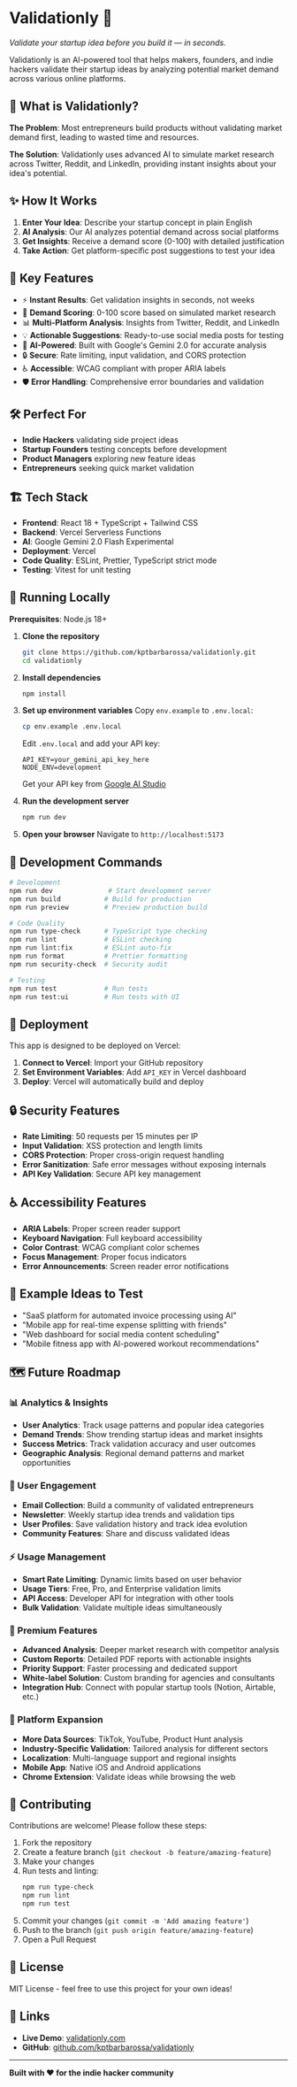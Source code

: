 # Validationly 🚀
*Validate your startup idea before you build it — in seconds.*

Validationly is an AI-powered tool that helps makers, founders, and indie hackers validate their startup ideas by analyzing potential market demand across various online platforms.

## 🎯 What is Validationly?

**The Problem**: Most entrepreneurs build products without validating market demand first, leading to wasted time and resources.

**The Solution**: Validationly uses advanced AI to simulate market research across Twitter, Reddit, and LinkedIn, providing instant insights about your idea's potential.

## ✨ How It Works

1. **Enter Your Idea**: Describe your startup concept in plain English
2. **AI Analysis**: Our AI analyzes potential demand across social platforms  
3. **Get Insights**: Receive a demand score (0-100) with detailed justification
4. **Take Action**: Get platform-specific post suggestions to test your idea

## 🚀 Key Features

- ⚡ **Instant Results**: Get validation insights in seconds, not weeks
- 🎯 **Demand Scoring**: 0-100 score based on simulated market research
- 📊 **Multi-Platform Analysis**: Insights from Twitter, Reddit, and LinkedIn
- 💡 **Actionable Suggestions**: Ready-to-use social media posts for testing
- 🤖 **AI-Powered**: Built with Google's Gemini 2.0 for accurate analysis
- 🔒 **Secure**: Rate limiting, input validation, and CORS protection
- ♿ **Accessible**: WCAG compliant with proper ARIA labels
- 🛡️ **Error Handling**: Comprehensive error boundaries and validation

## 🛠️ Perfect For

- **Indie Hackers** validating side project ideas
- **Startup Founders** testing concepts before development  
- **Product Managers** exploring new feature ideas
- **Entrepreneurs** seeking quick market validation

## 🏗️ Tech Stack

- **Frontend**: React 18 + TypeScript + Tailwind CSS
- **Backend**: Vercel Serverless Functions
- **AI**: Google Gemini 2.0 Flash Experimental
- **Deployment**: Vercel
- **Code Quality**: ESLint, Prettier, TypeScript strict mode
- **Testing**: Vitest for unit testing

## 🧪 Running Locally

**Prerequisites**: Node.js 18+

1. **Clone the repository**
   ```bash
   git clone https://github.com/kptbarbarossa/validationly.git
   cd validationly
   ```

2. **Install dependencies**
   ```bash
   npm install
   ```

3. **Set up environment variables**
   Copy `env.example` to `.env.local`:
   ```bash
   cp env.example .env.local
   ```
   
   Edit `.env.local` and add your API key:
   ```
   API_KEY=your_gemini_api_key_here
   NODE_ENV=development
   ```
   
   Get your API key from [Google AI Studio](https://aistudio.google.com/app/apikey)

4. **Run the development server**
   ```bash
   npm run dev
   ```

5. **Open your browser**
   Navigate to `http://localhost:5173`

## 🚀 Development Commands

```bash
# Development
npm run dev              # Start development server
npm run build           # Build for production
npm run preview         # Preview production build

# Code Quality
npm run type-check      # TypeScript type checking
npm run lint            # ESLint checking
npm run lint:fix        # ESLint auto-fix
npm run format          # Prettier formatting
npm run security-check  # Security audit

# Testing
npm run test            # Run tests
npm run test:ui         # Run tests with UI
```

## 🚀 Deployment

This app is designed to be deployed on Vercel:

1. **Connect to Vercel**: Import your GitHub repository
2. **Set Environment Variables**: Add `API_KEY` in Vercel dashboard
3. **Deploy**: Vercel will automatically build and deploy

## 🔒 Security Features

- **Rate Limiting**: 50 requests per 15 minutes per IP
- **Input Validation**: XSS protection and length limits
- **CORS Protection**: Proper cross-origin request handling
- **Error Sanitization**: Safe error messages without exposing internals
- **API Key Validation**: Secure API key management

## ♿ Accessibility Features

- **ARIA Labels**: Proper screen reader support
- **Keyboard Navigation**: Full keyboard accessibility
- **Color Contrast**: WCAG compliant color schemes
- **Focus Management**: Proper focus indicators
- **Error Announcements**: Screen reader error notifications

## 📝 Example Ideas to Test

- "SaaS platform for automated invoice processing using AI"
- "Mobile app for real-time expense splitting with friends"
- "Web dashboard for social media content scheduling"
- "Mobile fitness app with AI-powered workout recommendations"

## 🗺️ Future Roadmap

### 📊 Analytics & Insights
- **User Analytics**: Track usage patterns and popular idea categories
- **Demand Trends**: Show trending startup ideas and market insights
- **Success Metrics**: Track validation accuracy and user outcomes
- **Geographic Analysis**: Regional demand patterns and market opportunities

### 📧 User Engagement
- **Email Collection**: Build a community of validated entrepreneurs
- **Newsletter**: Weekly startup idea trends and validation tips
- **User Profiles**: Save validation history and track idea evolution
- **Community Features**: Share and discuss validated ideas

### ⚡ Usage Management
- **Smart Rate Limiting**: Dynamic limits based on user behavior
- **Usage Tiers**: Free, Pro, and Enterprise validation limits
- **API Access**: Developer API for integration with other tools
- **Bulk Validation**: Validate multiple ideas simultaneously

### 💎 Premium Features
- **Advanced Analysis**: Deeper market research with competitor analysis
- **Custom Reports**: Detailed PDF reports with actionable insights
- **Priority Support**: Faster processing and dedicated support
- **White-label Solution**: Custom branding for agencies and consultants
- **Integration Hub**: Connect with popular startup tools (Notion, Airtable, etc.)

### 🚀 Platform Expansion
- **More Data Sources**: TikTok, YouTube, Product Hunt analysis
- **Industry-Specific Validation**: Tailored analysis for different sectors
- **Localization**: Multi-language support and regional insights
- **Mobile App**: Native iOS and Android applications
- **Chrome Extension**: Validate ideas while browsing the web

## 🤝 Contributing

Contributions are welcome! Please follow these steps:

1. Fork the repository
2. Create a feature branch (`git checkout -b feature/amazing-feature`)
3. Make your changes
4. Run tests and linting:
   ```bash
   npm run type-check
   npm run lint
   npm run test
   ```
5. Commit your changes (`git commit -m 'Add amazing feature'`)
6. Push to the branch (`git push origin feature/amazing-feature`)
7. Open a Pull Request

## 📄 License

MIT License - feel free to use this project for your own ideas!

## 🔗 Links

- **Live Demo**: [validationly.com](https://validationly.com)
- **GitHub**: [github.com/kptbarbarossa/validationly](https://github.com/kptbarbarossa/validationly)

---

**Built with ❤️ for the indie hacker community**
